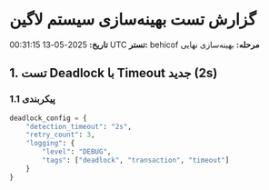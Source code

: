 # گزارش تست بهینه‌سازی سیستم لاگین
**تاریخ:** 2025-05-13 00:31:15 UTC
**تستر:** behicof
**مرحله:** بهینه‌سازی نهایی

## 1. تست Deadlock با Timeout جدید (2s)

### 1.1 پیکربندی
```python
deadlock_config = {
    "detection_timeout": "2s",
    "retry_count": 3,
    "logging": {
        "level": "DEBUG",
        "tags": ["deadlock", "transaction", "timeout"]
    }
}
